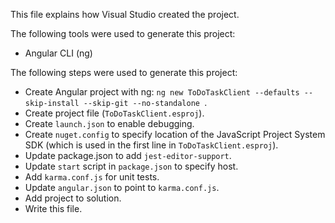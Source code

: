 This file explains how Visual Studio created the project.

The following tools were used to generate this project:
- Angular CLI (ng)

The following steps were used to generate this project:
- Create Angular project with ng: `ng new ToDoTaskClient --defaults --skip-install --skip-git --no-standalone `.
- Create project file (`ToDoTaskClient.esproj`).
- Create `launch.json` to enable debugging.
- Create `nuget.config` to specify location of the JavaScript Project System SDK (which is used in the first line in `ToDoTaskClient.esproj`).
- Update package.json to add `jest-editor-support`.
- Update `start` script in `package.json` to specify host.
- Add `karma.conf.js` for unit tests.
- Update `angular.json` to point to `karma.conf.js`.
- Add project to solution.
- Write this file.
